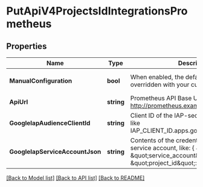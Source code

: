 # PutApiV4ProjectsIdIntegrationsPrometheus

## Properties
Name | Type | Description | Notes
------------ | ------------- | ------------- | -------------
**ManualConfiguration** | **bool** | When enabled, the default settings will be overridden with your custom configuration | [optional] [default to null]
**ApiUrl** | **string** | Prometheus API Base URL, like http://prometheus.example.com/ | [default to null]
**GoogleIapAudienceClientId** | **string** | Client ID of the IAP-secured resource (looks like IAP_CLIENT_ID.apps.googleusercontent.com) | [default to null]
**GoogleIapServiceAccountJson** | **string** | Contents of the credentials.json file of your service account, like: { \&quot;type\&quot;: \&quot;service_account\&quot;, \&quot;project_id\&quot;: ... } | [default to null]

[[Back to Model list]](../README.md#documentation-for-models) [[Back to API list]](../README.md#documentation-for-api-endpoints) [[Back to README]](../README.md)


